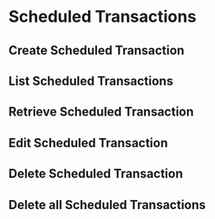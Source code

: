 # Scheduled Transactions

## Create Scheduled Transaction

## List Scheduled Transactions

## Retrieve Scheduled Transaction

## Edit Scheduled Transaction

## Delete Scheduled Transaction

## Delete all Scheduled Transactions
